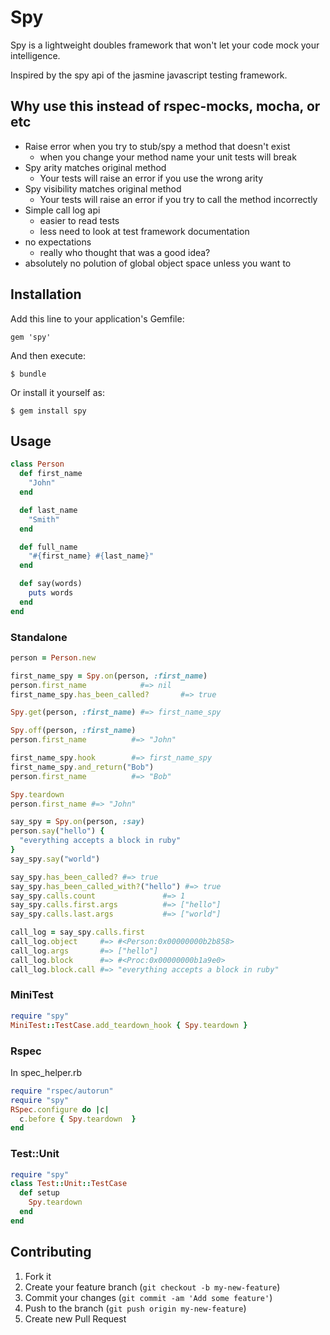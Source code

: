 # Spy

Spy is a lightweight doubles framework that won't let your code mock your intelligence.

Inspired by the spy api of the jasmine javascript testing framework.

## Why use this instead of rspec-mocks, mocha, or etc

* Raise error when you try to stub/spy a method that doesn't exist
  * when you change your method name your unit tests will break
* Spy arity matches original method
  * Your tests will raise an error if you use the wrong arity
* Spy visibility matches original method
  * Your tests will raise an error if you try to call the method incorrectly
* Simple call log api
  * easier to read tests
  * less need to look at test framework documentation
* no expectations
  * really who thought that was a good idea?
* absolutely no polution of global object space unless you want to

## Installation

Add this line to your application's Gemfile:

    gem 'spy'

And then execute:

    $ bundle

Or install it yourself as:

    $ gem install spy

## Usage

```ruby
class Person
  def first_name
    "John"
  end

  def last_name
    "Smith"
  end

  def full_name
    "#{first_name} #{last_name}"
  end

  def say(words)
    puts words
  end
end
```

### Standalone

```ruby
person = Person.new

first_name_spy = Spy.on(person, :first_name)
person.first_name            #=> nil
first_name_spy.has_been_called?       #=> true

Spy.get(person, :first_name) #=> first_name_spy

Spy.off(person, :first_name)
person.first_name          #=> "John"

first_name_spy.hook        #=> first_name_spy
first_name_spy.and_return("Bob")
person.first_name          #=> "Bob"

Spy.teardown
person.first_name #=> "John"

say_spy = Spy.on(person, :say)
person.say("hello") {
  "everything accepts a block in ruby"
}
say_spy.say("world")

say_spy.has_been_called? #=> true
say_spy.has_been_called_with?("hello") #=> true
say_spy.calls.count               #=> 1
say_spy.calls.first.args          #=> ["hello"]
say_spy.calls.last.args           #=> ["world"]

call_log = say_spy.calls.first
call_log.object     #=> #<Person:0x00000000b2b858>
call_log.args       #=> ["hello"]
call_log.block      #=> #<Proc:0x00000000b1a9e0>
call_log.block.call #=> "everything accepts a block in ruby"
```

### MiniTest

```ruby
require "spy"
MiniTest::TestCase.add_teardown_hook { Spy.teardown }
```

### Rspec

In spec\_helper.rb

```ruby
require "rspec/autorun"
require "spy"
RSpec.configure do |c|
  c.before { Spy.teardown  }
end
```

### Test::Unit

```ruby
require "spy"
class Test::Unit::TestCase
  def setup
    Spy.teardown
  end
end
```

## Contributing

1. Fork it
2. Create your feature branch (`git checkout -b my-new-feature`)
3. Commit your changes (`git commit -am 'Add some feature'`)
4. Push to the branch (`git push origin my-new-feature`)
5. Create new Pull Request
